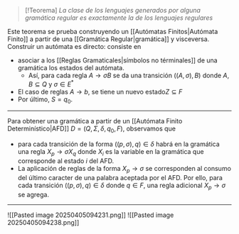 > [!Teorema]
>  *La clase de los lenguajes generados por alguna gramática regular es exactamente la de los lenguajes regulares*

Este teorema se prueba construyendo un [[Autómatas Finitos|Autómata Finito]] a partir de una [[Gramática Regular|gramática]] y visceversa.
Construir un autómata es directo: consiste en
- asociar a los [[Reglas Gramaticales|símbolos no términales]] de una gramática los estados del autómata.
	- Así, para cada regla $A→σB$ se da una transición $((A,σ),B)$ donde $A,B⊆Q$ y $σ∈E^*$
- El caso de reglas $A→b$, se tiene un nuevo estado$Z⊆F$ 
- Por último, $S=q_0$.
***
Para obtener una gramática a partir de un [[Autómata Finito Determinístico|AFD]] $D=(Q,Σ,δ,q_0,F)$, observamos que
- para cada transición de la forma $((p,σ),q)∈δ$ habrá en la gramática una regla $X_p→σX_q$ donde $X_i$ es la variable en la gramática que corresponde al estado $i$ del AFD. 
- La aplicación de reglas de la forma $X_p→σ$ se corresponden al consumo del último caracter de una palabra aceptada por el AFD. Por ello, para cada transición $((p,σ),q)∈δ$ donde $q∈F$, una regla adicional $X_p→σ$ se agrega.
***
![[Pasted image 20250405094231.png]]
![[Pasted image 20250405094238.png]]